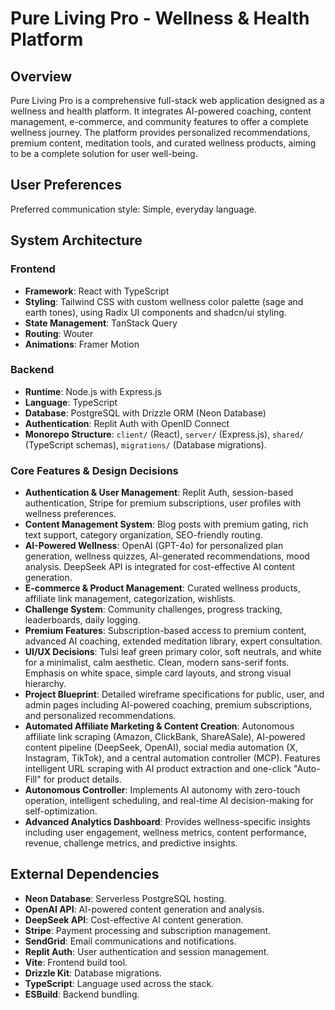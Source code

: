 # Pure Living Pro - Wellness & Health Platform

## Overview
Pure Living Pro is a comprehensive full-stack web application designed as a wellness and health platform. It integrates AI-powered coaching, content management, e-commerce, and community features to offer a complete wellness journey. The platform provides personalized recommendations, premium content, meditation tools, and curated wellness products, aiming to be a complete solution for user well-being.

## User Preferences
Preferred communication style: Simple, everyday language.

## System Architecture

### Frontend
- **Framework**: React with TypeScript
- **Styling**: Tailwind CSS with custom wellness color palette (sage and earth tones), using Radix UI components and shadcn/ui styling.
- **State Management**: TanStack Query
- **Routing**: Wouter
- **Animations**: Framer Motion

### Backend
- **Runtime**: Node.js with Express.js
- **Language**: TypeScript
- **Database**: PostgreSQL with Drizzle ORM (Neon Database)
- **Authentication**: Replit Auth with OpenID Connect
- **Monorepo Structure**: `client/` (React), `server/` (Express.js), `shared/` (TypeScript schemas), `migrations/` (Database migrations).

### Core Features & Design Decisions
- **Authentication & User Management**: Replit Auth, session-based authentication, Stripe for premium subscriptions, user profiles with wellness preferences.
- **Content Management System**: Blog posts with premium gating, rich text support, category organization, SEO-friendly routing.
- **AI-Powered Wellness**: OpenAI (GPT-4o) for personalized plan generation, wellness quizzes, AI-generated recommendations, mood analysis. DeepSeek API is integrated for cost-effective AI content generation.
- **E-commerce & Product Management**: Curated wellness products, affiliate link management, categorization, wishlists.
- **Challenge System**: Community challenges, progress tracking, leaderboards, daily logging.
- **Premium Features**: Subscription-based access to premium content, advanced AI coaching, extended meditation library, expert consultation.
- **UI/UX Decisions**: Tulsi leaf green primary color, soft neutrals, and white for a minimalist, calm aesthetic. Clean, modern sans-serif fonts. Emphasis on white space, simple card layouts, and strong visual hierarchy.
- **Project Blueprint**: Detailed wireframe specifications for public, user, and admin pages including AI-powered coaching, premium subscriptions, and personalized recommendations.
- **Automated Affiliate Marketing & Content Creation**: Autonomous affiliate link scraping (Amazon, ClickBank, ShareASale), AI-powered content pipeline (DeepSeek, OpenAI), social media automation (X, Instagram, TikTok), and a central automation controller (MCP). Features intelligent URL scraping with AI product extraction and one-click "Auto-Fill" for product details.
- **Autonomous Controller**: Implements AI autonomy with zero-touch operation, intelligent scheduling, and real-time AI decision-making for self-optimization.
- **Advanced Analytics Dashboard**: Provides wellness-specific insights including user engagement, wellness metrics, content performance, revenue, challenge metrics, and predictive insights.

## External Dependencies

- **Neon Database**: Serverless PostgreSQL hosting.
- **OpenAI API**: AI-powered content generation and analysis.
- **DeepSeek API**: Cost-effective AI content generation.
- **Stripe**: Payment processing and subscription management.
- **SendGrid**: Email communications and notifications.
- **Replit Auth**: User authentication and session management.
- **Vite**: Frontend build tool.
- **Drizzle Kit**: Database migrations.
- **TypeScript**: Language used across the stack.
- **ESBuild**: Backend bundling.